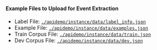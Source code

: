 #### Example Files to Upload for Event Extraction
+ Label File: [`./apidemo/instance/data/label_info.json`](https://github.com/zhangzx-uiuc/event-extractor-ui/blob/96124b5059138e27649461b133f69b6e52b7b8e0/apidemo/instance/data/label_info.json)
+ Example File: [`./apidemo/instance/data/examples.json`](https://github.com/zhangzx-uiuc/event-extractor-ui/blob/96124b5059138e27649461b133f69b6e52b7b8e0/apidemo/instance/data/examples.json)
+ Train Corpus File: [`./apidemo/instance/data/train.json`](https://github.com/zhangzx-uiuc/event-extractor-ui/blob/96124b5059138e27649461b133f69b6e52b7b8e0/apidemo/instance/data/train.json)
+ Dev Corpus File: [`./apidemo/instance/data/dev.json`](https://github.com/zhangzx-uiuc/event-extractor-ui/blob/96124b5059138e27649461b133f69b6e52b7b8e0/apidemo/instance/data/dev.json)
